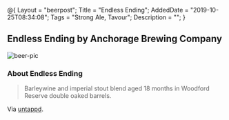 @{
 Layout = "beerpost";
 Title = "Endless Ending";
 AddedDate = "2019-10-25T08:34:08";
 Tags = "Strong Ale, Tavour";
 Description = "";
 }
 

## Endless Ending by Anchorage Brewing Company

![beer-pic]

### About Endless Ending

> Barleywine and imperial stout blend aged 18 months in Woodford Reserve double oaked barrels.

Via [untappd][untappd-url].

[untappd-url]: <https://untappd.com//b/anchorage-brewing-company-endless-ending/3242260>
[beer-pic]: https://jasonpowley.com/assets/img/2019-10-25-endless-ending.jpeg "Endless Ending by Anchorage Brewing Company"

